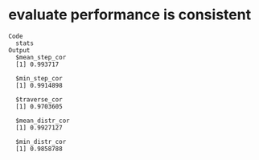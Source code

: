 # evaluate performance is consistent

    Code
      stats
    Output
      $mean_step_cor
      [1] 0.993717
      
      $min_step_cor
      [1] 0.9914898
      
      $traverse_cor
      [1] 0.9703605
      
      $mean_distr_cor
      [1] 0.9927127
      
      $min_distr_cor
      [1] 0.9858788
      

